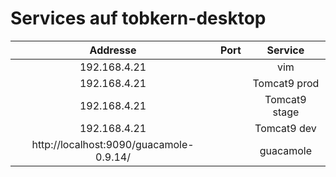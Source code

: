 # Services auf tobkern-desktop

| Addresse | Port | Service |
| :--------: | :----:| :--------: |
| 192.168.4.21 | | vim          |
| 192.168.4.21 | | Tomcat9 prod |
| 192.168.4.21 | | Tomcat9 stage|
| 192.168.4.21 | | Tomcat9 dev  |
|http://localhost:9090/guacamole-0.9.14/| |guacamole|
